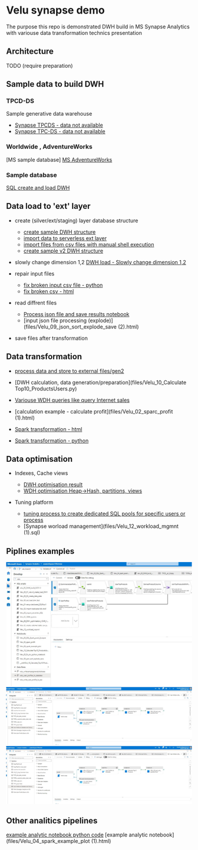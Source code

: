 # Velu synapse demo
The purpose this repo is demonstrated DWH build in MS Synapse Analytics with variouse data transformation technics presentation
## Architecture
TODO (require preparation)

## Sample data to build DWH
### TPCD-DS
Sample generative data warehouse
 - [Synapse TPCDS - data not available](https://www.albertnogues.com/load-data-from-azure-blob-storage-and-run-tpc-ds-queries-on-azure-synapse/)
 - [Synapse TPC-DS - data not available](https://www.linkedin.com/pulse/automated-tpc-ds-benchmark-testing-azure-synapse-analytics-wang/)
### Worldwide , AdventureWorks
[MS sample database] [MS AdventureWorks ](https://github.com/microsoft/sql-server-samples/tree/master/samples/databases )
### Sample database
[SQL create and load DWH](files/Velu_00_01_veluv2_create_load_DWH.sql)
## Data load to 'ext' layer
- create (silver/ext/staging) layer database structure
  - [create sample DWH structure](files/Velu_00_02_create_date_sales.sql)
  - [import data to serverless ext layer](files/Velu_03_import_serverless_SQL.sql)
  - [import files from csv files with manual shell execution](files/Velu_02-import-dedicated-db-shell.sql)
  - [create sample v2 DWH structure](files/Velu_00_ext_load_dim_fact.sql)
- slowly change dimension 1,2
[DWH load - Slowly change dimension 1,2](files/velu_05_DHW_build_SCD1-2.sql)
- repair input files 
  - [fix broken input csv file - python](files/Velu_03_fix_csv_python_notebook.py)
  - [fix broken csv - html](files/VELU_03_fix_csv_python_notebook.html)

- read diffrent files
  - [Process json file and save results ](files/VELU_09_json_sort_explode_save.html) [notebook](files/VELU_09_json_sort_explode_save.ipynb)
  - [input json file processing (explode)](files/Velu_09_json_sort_explode_save \(2\).html)


- save files after transformation
## Data transformation 
- [process data and store to external files/gen2](files/Velu_02_create_external_table_csv_parquet.sql)
- [DWH calculation, data generation/preparation](files/Velu_10_Calculate Top10_ProductsUsers.py)
- [Variouse WDH queries like query Internet sales](files/Velu_05_DWH_queries.sql)

- [calculation example - calculate profit](files/Velu_02_sparc_profit (1).html)
- [Spark transformation - html](files/Velu_03_SQL_Spark_pools_Synapse.html)
- [Spark transformation - python](files/Velu_03_SQL_Spark_pools_Synapse.py)



## Data optimisation
- Indexes, Cache views
  - [DWH optimisation result](files/Velu_06_DWH_optimisaiton.sqlplan)
  - [WDH optimisation Heap->Hash, partitions, views](files/Velu_06_DWH_optimisaiton_HEAP_HASH_Partition.sql)

- Tuning platform
  - [tuning process to create dedicated SQL pools for specific users or process](files/Velu_01-setup-dedicated_SQLPool1.sql)
  - [Synapse worload management](files/Velu_12_workload_mgmnt \(1\).sql)
## Piplines examples
[![Piplene1](files/velu_dataflows_notebooks_sql_scripts.JPG "Piplene1")](https://github.com/kzielins/synapse-demo/blob/velu/pipeline/User%20Profiles%20to%20Datalake%20and%20Calcuate%20Top%205.json "Piplene1")
[![Piplene2](files/velu_pipline01.JPG "Piplene2")](https://github.com/kzielins/synapse-demo/blob/velu/files/velu_dataflows_notebooks_sql_scripts.JPG "Piplene2")
[![Piplene3](files/velu_pipline01.JPG "Piplene3")](https://github.com/kzielins/synapse-demo/blob/velu/files/velu_dataflows_notebooks_sql_scripts.JPG "Piplene3")

## Other analitics pipelines
[example analytic notebook python code](files/Velu_04_spark_example_plot.py)
[example analytic notebook](files/Velu_04_spark_example_plot (1).html)









